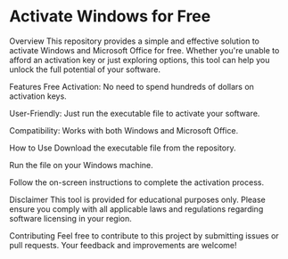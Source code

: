 # Activate Windows for Free
Overview
This repository provides a simple and effective solution to activate Windows and Microsoft Office for free. Whether you're unable to afford an activation key or just exploring options, this tool can help you unlock the full potential of your software.

Features
Free Activation: No need to spend hundreds of dollars on activation keys.

User-Friendly: Just run the executable file to activate your software.

Compatibility: Works with both Windows and Microsoft Office.

How to Use
Download the executable file from the repository.

Run the file on your Windows machine.

Follow the on-screen instructions to complete the activation process.

Disclaimer
This tool is provided for educational purposes only. Please ensure you comply with all applicable laws and regulations regarding software licensing in your region.

Contributing
Feel free to contribute to this project by submitting issues or pull requests. Your feedback and improvements are welcome!
